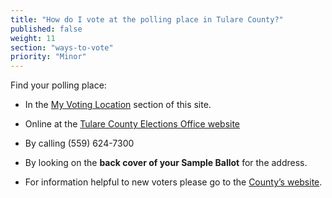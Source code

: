 ```yaml
---
title: "How do I vote at the polling place in Tulare County?"
published: false
weight: 11
section: "ways-to-vote"
priority: "Minor"
---
```


Find your polling place:  

- In the [My Voting Location](#section-my-polling-place) section of this site.  

- Online at the [Tulare County Elections Office website](https://electedl.tularecounty.ca.gov/electiondatalookup/)

- By calling (559) 624-7300  

- By looking on the **back cover of your Sample Ballot** for the address.  

- For information helpful to new voters please go to the [County’s website](https://tularecoelections.org/elections/index.cfm/registrar-of-voters/information/voter-information1/new-citizen-info/).  
